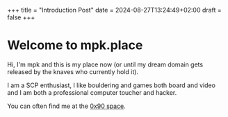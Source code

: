 +++
title = "Introduction Post"
date = 2024-08-27T13:24:49+02:00
draft = false
+++

# Welcome to mpk.place

Hi, I'm mpk and this is my place now (or until my dream domain gets released by the knaves who currently hold it).

I am a SCP enthusiast, I like bouldering and games both board and video and I am both a professional computer toucher and hacker.

You can often find me at the [0x90 space](https://0x90.space).
